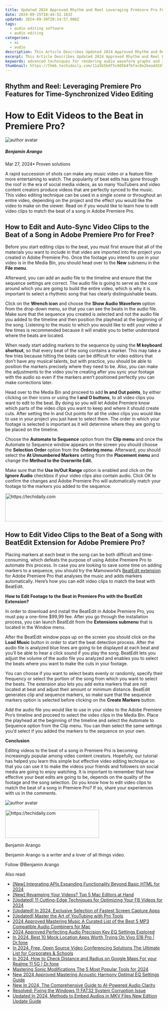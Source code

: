 ```yaml
---
title: Updated 2024 Approved Rhythm and Reel Leveraging Premiere Pro Features for Time-Synchronized Video Editing
date: 2024-09-25T18:44:52.163Z
updated: 2024-09-30T20:14:57.006Z
tags: 
  - audio editing software
  - audio editing
categories: 
  - ai
  - audio
description: This Article Describes Updated 2024 Approved Rhythm and Reel Leveraging Premiere Pro Features for Time-Synchronized Video Editing
excerpt: This Article Describes Updated 2024 Approved Rhythm and Reel Leveraging Premiere Pro Features for Time-Synchronized Video Editing
keywords: advanced techniques for rendering audio waveform graphs and incorporating animation into video projects using premiere pro,time sync techniques in video editing creating beats aligned cuts with premiere pro for modern filmmakers,discovering the premier audio capture and editing apps for android devices,rhythm and reel leveraging premiere pro features for time synchronized video editing,coherencecore the innovative approach to synchronized sound design in adobe premiere pro 2023,quietude achieved advanced video editing for peaceful soundscapes using premiere pro,premier audio detachment programs in the realm of video editing 2024 roundup
thumbnail: https://thmb.techidaily.com/11a5b5bdf5c605b4fbfac8e2beadd347faae794edca9da0873a40e49d2c700e6.jpg
---
```


## Rhythm and Reel: Leveraging Premiere Pro Features for Time-Synchronized Video Editing

# How to Edit Videos to the Beat in Premiere Pro?

![author avatar](https://images.wondershare.com/filmora/article-images/benjamin-arango-author.jpg)

##### Benjamin Arango

 Mar 27, 2024• Proven solutions

 A rapid succession of shots can make any music video or a feature film more entertaining to watch. The popularity of beat edits has gone through the roof in the era of social media videos, as so many YouTubers and video content creators produce videos that are perfectly synced to the music. This video editing technique can be used in a single scene or throughout an entire video, depending on the project and the effect you would like the video to make on the viewer. Read on if you would like to learn how to edit video clips to match the beat of a song in Adobe Premiere Pro.

## How to Edit and Auto-Sync Video Clips to the Beat of a Song in Adobe Premiere Pro for Free?

 Before you start editing clips to the beat, you must first ensure that all of the materials you want to include in that video are imported into the project you created in Adobe Premiere Pro. Once the footage you intend to use in your video is in the Media Bin, you should head over to the **New** submenu in the **File menu**.

 Afterward, you can add an audio file to the timeline and ensure that the sequence settings are correct. The audio file is going to serve as the core around which you are going to build the entire video, which is why it is important to select a rhythmic song that has clearly distinguishable beats.

 Click on the **Wrench icon** and choose the **Show Audio Waveform** option from the drop-down menu, so that you can see the beats in the audio file. Make sure that the sequence you created is selected and not the audio file you added to the timeline and then position the playhead at the beginning of the song. Listening to the music to which you would like to edit your video a few times is recommended because it will enable you to better understand where the beats are located.

 When ready start adding markers to the sequence by using the **M keyboard shortcut**, so that every beat of the song contains a marker. This may take a few tries because hitting the beats can be difficult for video editors that don’t have any musical talents, but with practice, you should be able to position the markers precisely where they need to be. Also, you can make the adjustments to the video you’re creating after you sync your footage with the audio so even if the markers aren’t positioned perfectly you can make corrections later.

 Head over to the Media Bin and proceed to add **In and Out points**, by either clicking on their icons or using the **I and O buttons**, to all video clips you want to edit to the beat. By doing so you will let Adobe Premiere know which parts of the video clips you want to keep and where it should create cuts. After setting the In and Out points for all the video clips you would like to use in your project you just have to select them. The order in which your footage is selected is important as it will determine where they are going to be placed on the timeline.

 Choose the **Automate to Sequence** option from the **Clip menu** and once the Automate to Sequence window appears on the screen you should choose the **Selection Order** option from the **Ordering menu**. Afterward, you should select the **At Unnumbered Markers** setting from the **Placement menu** and change the **Method to the Overwrite Edit.**

 Make sure that the **Use In/Out Range** option is enabled and click on the **Ignore Audio** checkbox if your video clips also contain audio. Click OK to confirm the changes and Adobe Premiere Pro will automatically match your footage to the markers you added to the sequence.

<!-- affiliate ads begin -->
<a href="https://appsumo.8odi.net/c/5597632/2144283/7443" target="_top" id="2144283">
  <img src="//a.impactradius-go.com/display-ad/7443-2144283" border="0" alt="https://techidaily.com" width="600" height="90"/>
</a>
<img height="0" width="0" src="https://appsumo.8odi.net/i/5597632/2144283/7443" style="position:absolute;visibility:hidden;" border="0" />
<!-- affiliate ads end -->

## How to Edit Video Clips to the Beat of a Song with BeatEdit Extension for Adobe Premiere Pro?

 Placing markers at each beat in the song can be both difficult and time-consuming, which defeats the purpose of using Adobe Premiere Pro to automate this process. In case you are looking to save some time on adding markers to a sequence, you should try the Mamoworld’s [BeatEdit extension](https://mamoworld.com/tools/beatedit-premiere-pro) for Adobe Premiere Pro that analyses the music and adds markers automatically. Here’s how you can edit video clips to match the beat with BeatEdit.

**How to Edit Footage to the Beat in Premiere Pro with the BeatEdit Extension?**

 In order to download and install the BeatEdit in Adobe Premiere Pro, you must pay a one-time $99,99 fee. After you go through the installation process, you can launch BeatEdit from the **Extensions submenu** that is located in the Window menu.

 After the BeatEdit window pops up on the screen you should click on the **Load Music** button in order to start the beat detection process. After the audio file is analyzed blue lines are going to be displayed at each beat and you’ll be able to hear a click sound if you play the song. BeatEdit lets you adjust the volume of the audio file you analyzed and enables you to select the beats where you want to make the cuts in your footage.

 You can choose if you want to select beats evenly or randomly, specify their frequency or select the portion of the song from which you want to select the beats. The extension also lets you add extra markers that are not located at beat and adjust their amount or minimum distance. BeatEdit generates clip and sequence markers, so make sure that the sequence markers option is selected before clicking on the **Create Markers** button.

 Add the audio file you would like to use in your video to the Adobe Premiere Pro’s timeline and proceed to select the video clips in the Media Bin. Place the playhead at the beginning of the timeline and select the Automate to Sequence option from the Clip menu. You can then select the same settings you’d select if you added the markers to the sequence on your own.

**Conclusion**

 Editing videos to the beat of a song in Premiere Pro is becoming increasingly popular among video content creators. Hopefully, our tutorial has helped you learn this simple but effective video editing technique so that you can use it to make the videos your friends and followers on social media are going to enjoy watching. It is important to remember that how effective your beat edits are going to be, depends on the quality of the footage and the song selection. Do you know how to edit video clips to match the beat of a song in Premiere Pro? If so, share your experiences with us in the comments.

![author avatar](https://images.wondershare.com/filmora/article-images/benjamin-arango-author.jpg)

<!-- affiliate ads begin -->
<a href="https://aligracehair.sjv.io/c/5597632/1884017/19272" target="_top" id="1884017">
  <img src="//a.impactradius-go.com/display-ad/19272-1884017" border="0" alt="https://techidaily.com" width="300" height="90"/>
</a>
<img height="0" width="0" src="https://aligracehair.sjv.io/i/5597632/1884017/19272" style="position:absolute;visibility:hidden;" border="0" />
<!-- affiliate ads end -->

Benjamin Arango

Benjamin Arango is a writer and a lover of all things video.

Follow @Benjamin Arango

<ins class="adsbygoogle"
      style="display:block"
      data-ad-client="ca-pub-7571918770474297"
      data-ad-slot="8358498916"
      data-ad-format="auto"
      data-full-width-responsive="true"></ins>

<span class="atpl-alsoreadstyle">Also read:</span>
<div><ul>
<li><a href="https://twitter-videos.techidaily.com/new-integrating-apis-expanding-functionality-beyond-basic-html-for-2024/"><u>[New] Integrating APIs Expanding Functionality Beyond Basic HTML for 2024</u></a></li>
<li><a href="https://extra-support.techidaily.com/new-revamping-your-videos-top-5-mac-editors-at-hand/"><u>[New] Revamping Your Videos? Top 5 Mac Editors at Hand</u></a></li>
<li><a href="https://facebook-clips.techidaily.com/updated-11-cutting-edge-techniques-for-optimizing-your-fb-videos-for-2024/"><u>[Updated] 11 Cutting-Edge Techniques for Optimizing Your FB Videos for 2024</u></a></li>
<li><a href="https://digital-screen-recording.techidaily.com/updated-in-2024-exclusive-selection-of-fastest-screen-capture-apps/"><u>[Updated] In 2024, Exclusive Selection of Fastest Screen Capture Apps</u></a></li>
<li><a href="https://youtube-data.techidaily.com/ed-master-the-art-of-youtubing-with-pro-tools/"><u>[Updated] Master the Art of YouTubing with Pro Tools</u></a></li>
<li><a href="https://voice-adjusting.techidaily.com/2024-approved-mastering-music-a-curated-list-of-the-best-5-mp3-compatible-audio-combiners-for-mac/"><u>2024 Approved Mastering Music A Curated List of the Best 5 MP3 Compatible Audio Combiners for Mac</u></a></li>
<li><a href="https://voice-adjusting.techidaily.com/2024-approved-perfecting-audio-precision-key-eq-settings-explored/"><u>2024 Approved Perfecting Audio Precision Key EQ Settings Explored</u></a></li>
<li><a href="https://fake-location.techidaily.com/in-2024-best-10-mock-location-apps-worth-trying-on-vivo-s18-pro-drfone-by-drfone-virtual-android/"><u>In 2024, Best 10 Mock Location Apps Worth Trying On Vivo S18 Pro | Dr.fone</u></a></li>
<li><a href="https://visual-screen-recording.techidaily.com/in-2024-free-open-source-video-conferencing-solutions-the-ultimate-list-for-corporates-and-schools/"><u>In 2024, Free, Open Source Video Conferencing Solutions The Ultimate List for Corporates & Schools</u></a></li>
<li><a href="https://android-location-track.techidaily.com/in-2024-how-to-check-distance-and-radius-on-google-maps-for-your-realme-11-5g-drfone-by-drfone-virtual-android/"><u>In 2024, How to Check Distance and Radius on Google Maps For your Realme 11 5G | Dr.fone</u></a></li>
<li><a href="https://voice-adjusting.techidaily.com/mastering-sonic-modifications-the-5-most-popular-tools-for-2024/"><u>Mastering Sonic Modifications The 5 Most Popular Tools for 2024</u></a></li>
<li><a href="https://voice-adjusting.techidaily.com/new-2024-approved-mastering-acoustic-harmony-optimal-eq-settings-guide/"><u>New 2024 Approved Mastering Acoustic Harmony Optimal EQ Settings Guide</u></a></li>
<li><a href="https://voice-adjusting.techidaily.com/new-in-2024-the-comprehensive-guide-to-ai-powered-audio-clarity/"><u>New In 2024, The Comprehensive Guide to AI-Powered Audio Clarity</u></a></li>
<li><a href="https://blue-screen-error.techidaily.com/resolved-fixing-the-windows-11-fat32-system-corruption-issue/"><u>Resolved: Fixing the Windows 11 FAT32 System Corruption Issue</u></a></li>
<li><a href="https://voice-adjusting.techidaily.com/updated-in-2024-methods-to-embed-audios-in-mkv-files-new-edition-update-guide/"><u>Updated In 2024, Methods to Embed Audios in MKV Files New Edition Update Guide</u></a></li>
</ul></div>

